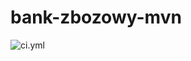 # bank-zbozowy-mvn
![ci.yml](https://github.com/TrocheTroszeczke/bank-zbozowy-mvn/actions/workflows/pom.xml/badge.svg)

